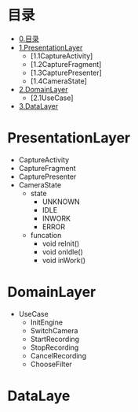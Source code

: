 # 目录
* [0.目录](#目录)
* [1.PresentationLayer](#'PresentationLayer')
	* [1.1CaptureActivity]
	* [1.2CaptureFragment]
	* [1.3CapturePresenter]
	* [1.4CameraState]
* [2.DomainLayer](#DomainLayer)
	* [2.1UseCase]
* [3.DataLayer](#DataLaye)

# PresentationLayer
* CaptureActivity
* CaptureFragment
* CapturePresenter
* CameraState
	* state
		- UNKNOWN
		- IDLE
		- INWORK
		- ERROR
	* funcation
		- void reInit()
		- void onIdle()
		- void inWork()
		

# DomainLayer
* UseCase
	* InitEngine
	* SwitchCamera
	* StartRecording
	* StopRecording
	* CancelRecording
	* ChooseFilter


# DataLaye
